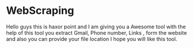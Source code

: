 # WebScraping
Hello guys this is haxor point and I am giving you a Awesome tool with the help of this tool you extract Gmail, Phone number, Links , form the website and also you can provide your file location I hope you will like this tool. 
